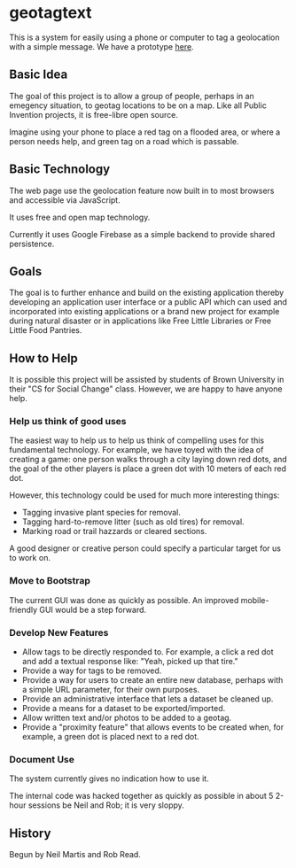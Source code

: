 # geotagtext

This is a system for easily using a phone or computer to tag a geolocation with a simple message.
We have a prototype [here](https://pubinv.github.io/geotagtext/).

## Basic Idea

The goal of this project is to allow a group of people, perhaps in an emegency situation, to geotag locations
to be on a map. Like all Public Invention projects, it is free-libre open source.


Imagine using your phone to place a red tag on a flooded area, or where a person needs help, and
green tag on a road which is passable.

## Basic Technology

The web page use the geolocation feature now built in to most browsers and accessible via JavaScript.

It uses free and open map technology.

Currently it uses Google Firebase as a simple backend to provide shared persistence.

## Goals

The goal is to further enhance and build on the existing application thereby developing an application user interface or a
public API which can used and incorporated into existing applications or a brand new project for example during natural disaster
or in applications like Free Little Libraries or Free Little Food Pantries.

## How to Help

It is possible this project will be assisted by students of Brown University in their "CS for Social Change" class. However,
we are happy to have anyone help.

### Help us think of good uses

The easiest way to help us to help us think of compelling uses for this fundamental technology. For example,
we have toyed with the idea of creating a game: one person walks through a city laying down red dots, and the
goal of the other players is place a green dot with 10 meters of each red dot.

However, this technology could be used for much more interesting things:

* Tagging invasive plant species for removal.
* Tagging hard-to-remove litter (such as old tires) for removal.
* Marking road or trail hazzards or cleared sections.

A good designer or creative person could specify a particular target for us to work on.

### Move to Bootstrap

The current GUI was done as quickly as possible. An improved mobile-friendly GUI would be a step forward.

### Develop New Features

* Allow tags to be directly responded to. For example, a click a red dot and add a textual response like: "Yeah, picked up that tire."
* Provide a way for tags to be removed.
* Provide a way for users to create an entire new database, perhaps with a simple URL parameter, for their own purposes.
* Provide an administrative interface that lets a dataset be cleaned up.
* Provide a means for a dataset to be exported/imported.
* Allow written text and/or photos to be added to a geotag.
* Provide a "proximity feature" that allows events to be created when, for example, a green dot is placed next to a red dot.

### Document Use

The system currently gives no indication how to use it.

The internal code was hacked together as quickly as possible in about 5 2-hour sessions be Neil and Rob; it is very sloppy.

## History

Begun by Neil Martis and Rob Read.





